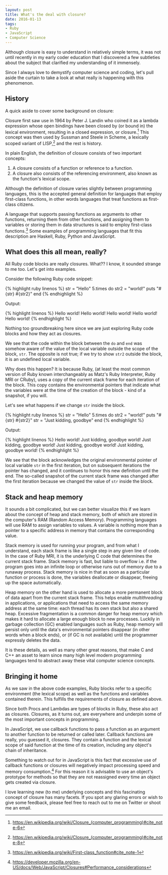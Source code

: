 ```yaml
---
layout: post
title: What's the deal with closure?
date: 2016-01-13
tags:
- Ruby
- JavaScript
- Computer Science
---
```

Although closure is easy to understand in relatively simple terms, it was not until recently in my early coder education that I discovered a few subtleties about the subject <!-- more -->that clarified my understanding of it immensely. 

Since I always love to demystify computer science and coding, let's pull aside the curtain to take a look at what really is happening with this phenomenon.

## History

A quick aside to cover some background on closure: 

Closure first saw use in 1964 by Peter J. Landin who coined it as a lambda expression whose open bindings have been closed by (or bound in) the lexical environment, resulting in a closed expression, or closure.[^fn-wiki1] This concept was then used by Sussman and Steele in Scheme, a lexically scoped variant of LISP,[^fn-wiki2] and the rest is history.

In plain English, the definition of closure consists of two important concepts: 

1. A closure consists of a function or reference to a function. 
2. A closure also consists of the referencing environment, also known as the function's lexical scope. 

Although the definition of closure varies slightly between programming languages, this is the accepted general definition for languages that employ first-class functions, in other words languages that treat functions as first-class citizens. 

A language that supports passing functions as arguments to other functions, returning them from other functions, and assigning them to variables or storing them in data structures is said to employ first-class functions.[^fn-wiki3] Some examples of programming languages that fit this description are Haskell, Ruby, Python and JavaScript. 

## What does this all mean, really? 

All Ruby code blocks are really closures. What?? I know, it sounded strange to me too. Let's get into examples. 

Consider the following Ruby code snippet:

{% highlight ruby linenos %}
str = "Hello"
5.times do
	str2 = "world!"
	puts "#{str} #{str2}"
end
{% endhighlight %}


Output: 

{% highlight linenos %}
Hello world!
Hello world!
Hello world!
Hello world!
Hello world!
{% endhighlight %}

Nothing too groundbreaking here since we are just exploring Ruby code blocks and how they act as closures. 

We see that the code within the block between the `do` and `end` was somehow aware of the value of the local variable outside the scope of the block, `str`. The opposite is not true; if we try to show `str2` outside the block, it is an undefined local variable.

Why does this happen? It is because Ruby, (at least the most common version of Ruby known interchangeably as Matz's Ruby Interpreter, Ruby MRI or CRuby), uses a copy of the current stack frame for each iteration of the block. This copy contains the environmental pointers that indicate what the variables were at the time of the creation of the block - kind of a snapshot, if you will.

Let's see what happens if we change `str` inside the block. 

{% highlight ruby linenos %}
str = "Hello"
5.times do
  str2 = "world!"
  puts "#{str} #{str2}"
  str = "Just kidding, goodbye"
end
{% endhighlight %}


Output: 

{% highlight linenos %}
Hello world!
Just kidding, goodbye world!
Just kidding, goodbye world!
Just kidding, goodbye world!
Just kidding, goodbye world!
{% endhighlight %}


We see that the block acknowledges the original environmental pointer of local variable `str` in the first iteration, but on subsequent iterations the pointer has changed, and it continues to honor this new definition until the end. The so-called snapshot of the current stack frame was changed after the first iteration because we changed the value of `str` inside the block. 

## Stack and heap memory

It sounds a bit complicated, but we can better visualize this if we learn about the concept of heap and stack memory, both of which are stored in the computer's RAM (Random Access Memory). Programming languages will use RAM to assign variables to values. A variable is nothing more than a pointer to a specific address in memory that contains the corresponding value. 

Stack memory is used for running your program, and from what I understand, each stack frame is like a single step in any given line of code. In the case of Ruby MRI, it is the underlying C code that determines the current stack frame. Stack memory is fast, but liable to overflow i.e. if the program goes into an infinite loop or otherwise runs out of memory due to a runaway process. Stack memory is nice in that as soon as a particular function or process is done, the variables deallocate or disappear, freeing up the space automatically.

Heap memory on the other hand is used to allocate a more permanent block of data apart from the current stack frame. This helps enable _multithreading_ in applications, or applications that need to access the same memory address at the same time: each thread has its own stack but also a shared heap. Excessive fragmentation is a common danger for heap memory which makes it hard to allocate a large enough block to new processes. Luckily in garbage collection (GC) enabled languages such as Ruby, heap memory will persist only until the data's environmental pointers disappear (in other words when a block ends), or (if GC is not available) until the programmer expressly deletes the data. 

It is these details, as well as many other great reasons, that make C and C++ an asset to learn since many high level modern programming languages tend to abstract away these vital computer science concepts. 

## Bringing it home

As we saw in the above code examples, Ruby blocks refer to a specific environment (the lexical scope) as well as the functions and variables contained therein. This fulfills the requirements of closure as defined above. 

Since both Procs and Lambdas are types of blocks in Ruby, these also act as closures. Closures, as it turns out, are everywhere and underpin some of the most important concepts in programming. 

In JavaScript, we use callback functions to pass a function as an argument to another function to be returned or called later. Callback functions are really, you guessed it, closures. They contain a function and the lexical scope of said function at the time of its creation, including any object's chain of inheritance.

Something to watch out for in JavaScript is this fact that excessive use of callback functions or closures will negatively impact processing speed and memory consumption.[^fn-mdn1] For this reason it is advisable to use an object's prototype for methods so that they are not reassigned every time an object gets created via closure. 

I love learning new (to me) underlying concepts and this fascinating concept of closure has many facets. If you spot any glaring errors or wish to give some feedback, please feel free to reach out to me on Twitter or shoot me an email. 

[^fn-wiki1]: https://en.wikipedia.org/wiki/Closure_(computer_programming)#cite_note-6
[^fn-wiki2]: https://en.wikipedia.org/wiki/Closure_(computer_programming)#cite_note-8
[^fn-wiki3]: https://en.wikipedia.org/wiki/First-class_function#cite_note-1
[^fn-mdn1]: https://developer.mozilla.org/en-US/docs/Web/JavaScript/Closures#Performance_considerations
